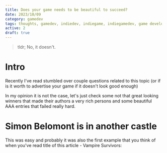 ```yaml
---
title: Does your game needs to be beautiful to succeed?
date: 2023/10/09
category: gamedev
tags: thoughts, gamedev, indiedev, indiegame, indiegamedev, game development, gaming
active: 2
draft: true
---
```


> tldr; No, it doesn't.

# Intro

Recently I've read stumbled over couple questions related to this topic (or if is it worth to advertise your game if it doesn't look good enough)

In my opinion it is not the case, let's just check some not that great looking winners that made their authors a very rich persons and some beautiful AAA entries that failed really hard.

# Simon Belomont is in another castle

This was easy and probably it was also the first example that you think of when you've read title of this article - Vampire Survivors:

